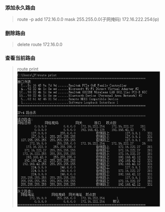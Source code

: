 ### 添加永久路由
> route -p add 172.16.0.0 mask 255.255.0.0(子网掩码) 172.16.222.254(ip)
### 删除路由
> delete route 172.16.0.0
### 查看当前路由
> route print
> ![图片](static/img/route_print.png)